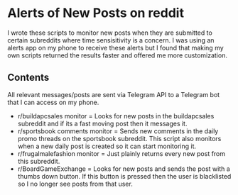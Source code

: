 # Alerts of New Posts on reddit

I wrote these scripts to monitor new posts when they are submitted to certain subreddits where time sensisitivity is a concern.  I was using an alerts app on my phone to receive these alerts but I found that making my own scripts returned the results faster and offered me more customization. 

## Contents

All relevant messages/posts are sent via Telegram API to a Telegram bot that I can access on my phone.

- r/buildapcsales monitor = Looks for new posts in the buildapcsales subreddit and if its a fast moving post then it messages it.
- r/sportsbook comments monitor = Sends new comments in the daily promo threads on the sportsbook subreddit.  This script also monitors when a new daily post is created so it can start monitoring it. 
- r/frugalmalefashion monitor = Just plainly returns every new post from this subreddit.
- r/BoardGameExchange = Looks for new posts and sends the post with a thumbs down button.  If this button is pressed then the user is blacklisted so I no longer see posts from that user. 
